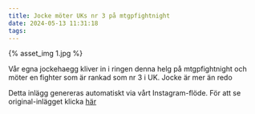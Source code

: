 ```yaml
---
title: Jocke möter UKs nr 3 på mtgpfightnight
date: 2024-05-13 11:31:18
tags:
---
```

<div class="postId" style="display: none;">ID: 18011343674378987</div>

<div class="postImageContainer">
{% asset_img 1.jpg %}
</div>




Vår egna jockehaegg kliver in i ringen denna helg  på mtgpfightnight och möter en fighter som är rankad som nr 3 i UK. Jocke är mer än redo

<div class="automaticGeneratedPostDescription">
Detta inlägg genereras automatiskt via vårt Instagram-flöde. För att se original-inlägget klicka <a target="_blank" href="https://www.instagram.com/p/C651loetLGd/">här</a>
</div>
<br>
